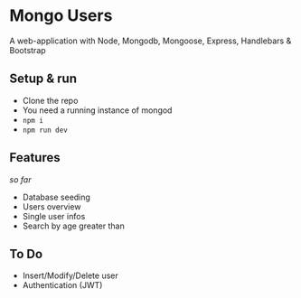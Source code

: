 # Mongo Users

A web-application with Node, Mongodb, Mongoose, Express, Handlebars & Bootstrap 

## Setup & run

- Clone the repo
- You need a running instance of mongod
- `npm i`
- `npm run dev`

## Features
*so far*

- Database seeding
- Users overview
- Single user infos
- Search by age greater than

## To Do
- Insert/Modify/Delete user
- Authentication (JWT)
